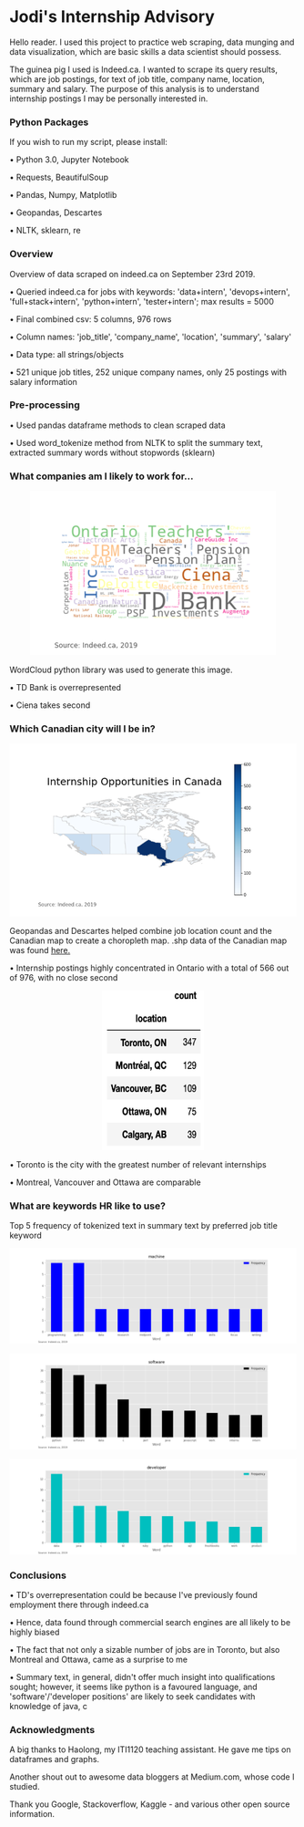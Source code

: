 # Jodi's Internship Advisory

Hello reader. I used this project to practice web scraping, data munging and data visualization, which are basic skills a data scientist should possess.

The guinea pig I used is Indeed.ca. I wanted to scrape its query results, which are job postings, for text of job title, company name, location, summary and salary. The purpose of this analysis is to understand internship postings I may be personally interested in.


### Python Packages

If you wish to run my script, please install:

• Python 3.0, Jupyter Notebook

• Requests, BeautifulSoup

• Pandas, Numpy, Matplotlib

• Geopandas, Descartes

• NLTK, sklearn, re


### Overview

Overview of data scraped on indeed.ca on September 23rd 2019.

• Queried indeed.ca for jobs with keywords: 'data+intern', 'devops+intern', 'full+stack+intern', 'python+intern', 'tester+intern'; max results = 5000

• Final combined csv: 5 columns, 976 rows

• Column names: 'job_title', 'company_name', 'location', 'summary', 'salary'

• Data type: all strings/objects

• 521 unique job titles, 252 unique company names, only 25 postings with salary information

### Pre-processing

• Used pandas dataframe methods to clean scraped data

• Used word_tokenize method from NLTK to split the summary text, extracted summary words without stopwords (sklearn)

### What companies am I likely to work for...

<p align="center"> 
<img src="/images/company_wordcloud.png">
</p>

WordCloud python library was used to generate this image.

• TD Bank is overrepresented

• Ciena takes second

### Which Canadian city will I be in?

<p align="center"> 
<img src="/images/location_choropleth.png">
</p>

Geopandas and Descartes helped combine job location count and the Canadian map to create a choropleth map.
.shp data of the Canadian map was found [here.](https://www.sciencebase.gov/catalog/item/5ab555c6e4b081f61ab78093)

• Internship postings highly concentrated in Ontario with a total of 566 out of 976, with no close second

<p align="center"> 
<img src="/images/top_cities.png" width="180" height="280">
</p>

• Toronto is the city with the greatest number of relevant internships

• Montreal, Vancouver and Ottawa are comparable

### What are keywords HR like to use?

Top 5 frequency of tokenized text in summary text by preferred job title keyword

<p align="center"> 
<img src="/test_csvs/test_pngs/machine.png">
</p>

<p align="center"> 
<img src="/test_csvs/test_pngs/software.png">
</p>

<p align="center"> 
<img src="/test_csvs/test_pngs/developer.png">
</p>

### Conclusions

• TD's overrepresentation could be because I've previously found employment there through indeed.ca

• Hence, data found through commercial search engines are all likely to be highly biased

• The fact that not only a sizable number of jobs are in Toronto, but also Montreal and Ottawa, came as a surprise to me

• Summary text, in general, didn't offer much insight into qualifications sought; however, it seems like python is a favoured language, and 'software'/'developer positions' are likely to seek candidates with knowledge of java, c

### Acknowledgments

A big thanks to Haolong, my ITI1120 teaching assistant. He gave me tips on dataframes and graphs.

Another shout out to awesome data bloggers at Medium.com, whose code I studied.

Thank you Google, Stackoverflow, Kaggle - and various other open source information.
